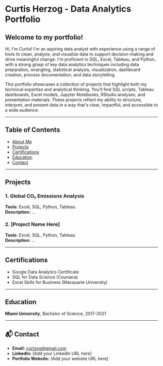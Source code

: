 # Curtis Herzog - Data Analytics Portfolio

## Welcome to my portfolio!

Hi, I'm Curtis! I'm an aspiring data analyst with experience using a range of tools to clean, analyze, and visualize data to support decision-making and drive meaningful change. I'm proficient in SQL, Excel, Tableau, and Python, with a strong grasp of key data analytics techniques including data preparation, wrangling, statistical analysis, visualization, dashboard creation, process documentation, and data storytelling.

This portfolio showcases a collection of projects that highlight both my technical expertise and analytical thinking. You'll find SQL scripts, Tableau dashboards, Excel models, Jupyter Notebooks, RStudio analyses, and presentation materials. These projects reflect my ability to structure, interpret, and present data in a way that's clear, impactful, and accessible to a wide audience.

---

## Table of Contents
- [About Me](#about-me)
- [Projects](#projects)
- [Certifications](#certifications)
- [Education](#education)
- [Contact](#contact)

---

## Projects

### 1. Global CO₂ Emissions Analysis  
**Tools:** Excel, SQL, Python, Tableau  
**Description:** ...

### 2. [Project Name Here]  
**Tools:** Excel, SQL, Python, Tableau  
**Description:** ...

---

## Certifications
- Google Data Analytics Certificate  
- SQL for Data Science (Coursera)  
- Excel Skills for Business (Macquarie University)  

---

## Education
**Miami University**, Bachelor of Science, 2017-2021

---

## 📬 Contact
- **Email:** [curtzog@gmail.com](mailto:curtzog@gmail.com)  
- **LinkedIn:** [Add your LinkedIn URL here]  
- **Portfolio Website:** [Add your website URL here]
